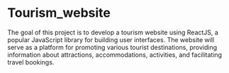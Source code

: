 # Tourism_website
The goal of this project is to develop a tourism website using ReactJS, a popular JavaScript library for building user interfaces. The website will serve as a platform for promoting various tourist destinations, providing information about attractions, accommodations, activities, and facilitating travel bookings.
